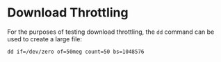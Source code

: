 # Download Throttling

For the purposes of testing download throttling, the `dd` command can be used to create a large file:

`dd if=/dev/zero of=50meg count=50 bs=1048576`